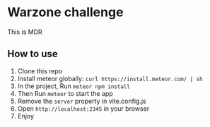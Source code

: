 # Warzone challenge

This is MDR

## How to use

1. Clone this repo
2. Install meteor globally: `curl https://install.meteor.com/ | sh`
3. In the project, Run `meteor npm install`
4. Then Run `meteor` to start the app
5. Remove the `server` property in vite.config.js
6. Open `http://localhost:2345` in your browser
7. Enjoy
